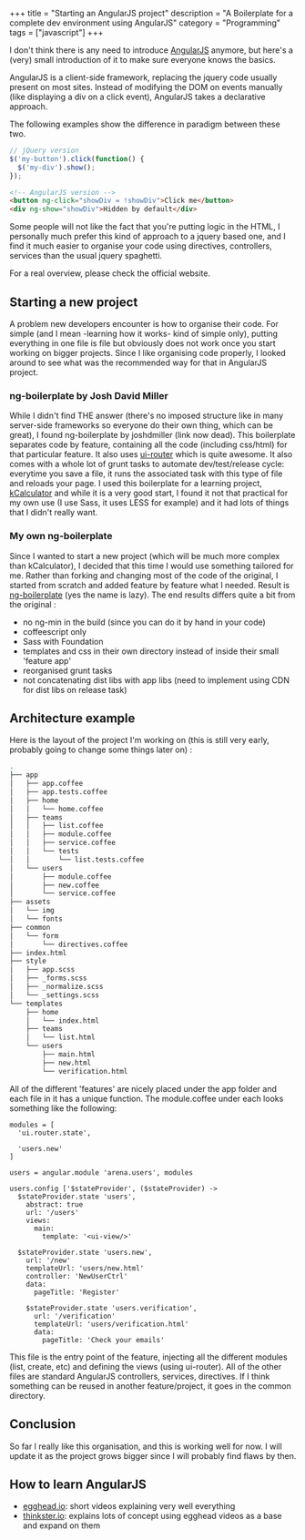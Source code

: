 +++
title = "Starting an AngularJS project"
description = "A Boilerplate for a complete dev environment using AngularJS"
category = "Programming"
tags = ["javascript"]
+++

I don't think there is any need to introduce [AngularJS](http://angularjs.org/ "AngularJS") anymore, but here's a (very) small introduction of it to make sure everyone knows the basics.

AngularJS is a client-side framework, replacing the jquery code usually present on most sites.
Instead of modifying the DOM on events manually (like displaying a div on a click event), AngularJS takes a declarative approach.

The following examples show the difference in paradigm between these two.

```javascript
// jQuery version
$('my-button').click(function() {
  $('my-div').show();
});
```

```html
<!-- AngularJS version -->
<button ng-click="showDiv = !showDiv">Click me</button>
<div ng-show="showDiv">Hidden by default</div>
```

Some people will not like the fact that you're putting logic in the HTML, I personally much prefer this kind of approach to a
jquery based one, and I find it much easier to organise your code using directives, controllers, services than the usual jquery
spaghetti.

For a real overview, please check the official website.


## Starting a new project
A problem new developers encounter is how to organise their code.
For simple (and I mean -learning how it works- kind of simple only), putting everything in one file is file but obviously does not work once you start working on bigger projects.
Since I like organising code properly, I looked around to see what was the recommended way for that in AngularJS project.


### ng-boilerplate by Josh David Miller
While I didn't find THE answer (there's no imposed structure like in many server-side frameworks so everyone do their own thing, which can be great), I found ng-boilerplate by joshdmiller (link now dead).
This boilerplate separates code by feature, containing all the code (including css/html) for that particular feature.
It also uses [ui-router](https://github.com/angular-ui/ui-router "ui-router") which is quite awesome.
It also comes with a whole lot of grunt tasks to automate dev/test/release cycle: everytime you save a file, it runs the associated task with this type of file and reloads your page.
I used this boilerplate for a learning project, [kCalculator](https://github.com/Keats/kCalculator "kCalculator") and while it is a very good start, I found it not that practical for my own use (I use Sass, it uses LESS for example) and it had lots of things that I didn't really want.


### My own ng-boilerplate
Since I wanted to start a new project (which will be much more complex than kCalculator), I decided that this time I would use something tailored for me.
Rather than forking and changing most of the code of the original, I started from scratch and added feature by feature what I needed.
Result is [ng-boilerplate](https://github.com/Keats/ng-boilerplate "ng-boilerplate") (yes the name is lazy).
The end results differs quite a bit from the original :

- no ng-min in the build (since you can do it by hand in your code)
- coffeescript only
- Sass with Foundation
- templates and css in their own directory instead of inside their small 'feature app'
- reorganised grunt tasks
- not concatenating dist libs with app libs (need to implement using CDN for dist libs on release task)

## Architecture example
Here is the layout of the project I'm working on (this is still very early, probably going to change some things later on) :

```bash
.
├── app
│   ├── app.coffee
│   ├── app.tests.coffee
│   ├── home
│   │   └── home.coffee
│   ├── teams
│   │   ├── list.coffee
│   │   ├── module.coffee
│   │   ├── service.coffee
│   │   └── tests
│   │       └── list.tests.coffee
│   └── users
│       ├── module.coffee
│       ├── new.coffee
│       └── service.coffee
├── assets
│   └── img
│   └── fonts
├── common
│   └── form
│       └── directives.coffee
├── index.html
├── style
│   ├── app.scss
│   ├── _forms.scss
│   ├── _normalize.scss
│   └── _settings.scss
└── templates
    ├── home
    │   └── index.html
    ├── teams
    │   └── list.html
    └── users
        ├── main.html
        ├── new.html
        └── verification.html

```
All of the different 'features' are nicely placed under the app folder and each file in it has a unique function.
The module.coffee under each looks something like the following:

```
modules = [
  'ui.router.state',

  'users.new'
]

users = angular.module 'arena.users', modules

users.config ['$stateProvider', ($stateProvider) ->
  $stateProvider.state 'users',
    abstract: true
    url: '/users'
    views:
      main:
        template: '<ui-view/>'

  $stateProvider.state 'users.new',
    url: '/new'
    templateUrl: 'users/new.html'
    controller: 'NewUserCtrl'
    data:
      pageTitle: 'Register'

    $stateProvider.state 'users.verification',
      url: '/verification'
      templateUrl: 'users/verification.html'
      data:
        pageTitle: 'Check your emails'
```

This file is the entry point of the feature, injecting all the different modules (list, create, etc) and defining the views (using ui-router).
All of the other files are standard AngularJS controllers, services, directives.
If I think something can be reused in another feature/project, it goes in the common directory.

## Conclusion
So far I really like this organisation, and this is working well for now.
I will update it as the project grows bigger since I will probably find flaws by then.

## How to learn AngularJS

- [egghead.io](http://egghead.io/ "egghead.io"): short videos explaining very well everything
- [thinkster.io](http://www.thinkster.io/ "thinkster.io"): explains lots of concept using egghead videos as a base and expand on them
